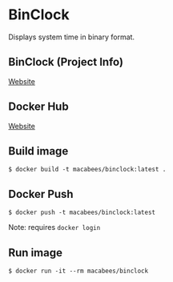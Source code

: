 # BinClock
Displays system time in binary format.

## BinClock (Project Info)
[Website](http://www.ngolde.de/binclock.html)

## Docker Hub
[Website](https://hub.docker.com/r/macabees/binclock/)

## Build image
`$ docker build -t macabees/binclock:latest .`

## Docker Push
`$ docker push -t macabees/binclock:latest`

Note: requires `docker login`

## Run image
`$ docker run -it --rm macabees/binclock`
